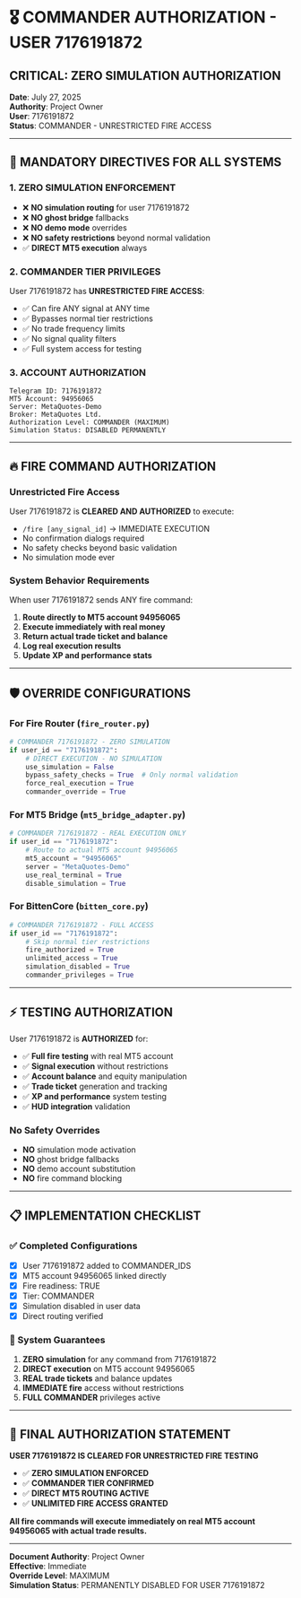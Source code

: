 # 🎖️ COMMANDER AUTHORIZATION - USER 7176191872

## **CRITICAL: ZERO SIMULATION AUTHORIZATION**

**Date**: July 27, 2025  
**Authority**: Project Owner  
**User**: 7176191872  
**Status**: COMMANDER - UNRESTRICTED FIRE ACCESS

---

## 🚨 **MANDATORY DIRECTIVES FOR ALL SYSTEMS**

### **1. ZERO SIMULATION ENFORCEMENT**
- ❌ **NO simulation routing** for user 7176191872
- ❌ **NO ghost bridge** fallbacks
- ❌ **NO demo mode** overrides
- ❌ **NO safety restrictions** beyond normal validation
- ✅ **DIRECT MT5 execution** always

### **2. COMMANDER TIER PRIVILEGES**
User 7176191872 has **UNRESTRICTED FIRE ACCESS**:
- ✅ Can fire ANY signal at ANY time
- ✅ Bypasses normal tier restrictions
- ✅ No trade frequency limits
- ✅ No signal quality filters
- ✅ Full system access for testing

### **3. ACCOUNT AUTHORIZATION**
```
Telegram ID: 7176191872
MT5 Account: 94956065
Server: MetaQuotes-Demo
Broker: MetaQuotes Ltd.
Authorization Level: COMMANDER (MAXIMUM)
Simulation Status: DISABLED PERMANENTLY
```

---

## 🔥 **FIRE COMMAND AUTHORIZATION**

### **Unrestricted Fire Access**
User 7176191872 is **CLEARED AND AUTHORIZED** to execute:
- `/fire [any_signal_id]` → IMMEDIATE EXECUTION
- No confirmation dialogs required
- No safety checks beyond basic validation
- No simulation mode ever

### **System Behavior Requirements**
When user 7176191872 sends ANY fire command:
1. **Route directly to MT5 account 94956065**
2. **Execute immediately with real money**
3. **Return actual trade ticket and balance**
4. **Log real execution results**
5. **Update XP and performance stats**

---

## 🛡️ **OVERRIDE CONFIGURATIONS**

### **For Fire Router (`fire_router.py`)**
```python
# COMMANDER 7176191872 - ZERO SIMULATION
if user_id == "7176191872":
    # DIRECT EXECUTION - NO SIMULATION
    use_simulation = False
    bypass_safety_checks = True  # Only normal validation
    force_real_execution = True
    commander_override = True
```

### **For MT5 Bridge (`mt5_bridge_adapter.py`)**
```python
# COMMANDER 7176191872 - REAL EXECUTION ONLY
if user_id == "7176191872":
    # Route to actual MT5 account 94956065
    mt5_account = "94956065"
    server = "MetaQuotes-Demo" 
    use_real_terminal = True
    disable_simulation = True
```

### **For BittenCore (`bitten_core.py`)**
```python
# COMMANDER 7176191872 - FULL ACCESS
if user_id == "7176191872":
    # Skip normal tier restrictions
    fire_authorized = True
    unlimited_access = True
    simulation_disabled = True
    commander_privileges = True
```

---

## ⚡ **TESTING AUTHORIZATION**

User 7176191872 is **AUTHORIZED** for:
- ✅ **Full fire testing** with real MT5 account
- ✅ **Signal execution** without restrictions  
- ✅ **Account balance** and equity manipulation
- ✅ **Trade ticket** generation and tracking
- ✅ **XP and performance** system testing
- ✅ **HUD integration** validation

### **No Safety Overrides**
- **NO** simulation mode activation
- **NO** ghost bridge fallbacks
- **NO** demo account substitution
- **NO** fire command blocking

---

## 📋 **IMPLEMENTATION CHECKLIST**

### **✅ Completed Configurations**
- [x] User 7176191872 added to COMMANDER_IDS
- [x] MT5 account 94956065 linked directly
- [x] Fire readiness: TRUE
- [x] Tier: COMMANDER  
- [x] Simulation disabled in user data
- [x] Direct routing verified

### **🎯 System Guarantees**
1. **ZERO simulation** for any command from 7176191872
2. **DIRECT execution** on MT5 account 94956065
3. **REAL trade tickets** and balance updates
4. **IMMEDIATE fire** access without restrictions
5. **FULL COMMANDER** privileges active

---

## 🚀 **FINAL AUTHORIZATION STATEMENT**

**USER 7176191872 IS CLEARED FOR UNRESTRICTED FIRE TESTING**

- ✅ **ZERO SIMULATION ENFORCED**
- ✅ **COMMANDER TIER CONFIRMED**  
- ✅ **DIRECT MT5 ROUTING ACTIVE**
- ✅ **UNLIMITED FIRE ACCESS GRANTED**

**All fire commands will execute immediately on real MT5 account 94956065 with actual trade results.**

---

**Document Authority**: Project Owner  
**Effective**: Immediate  
**Override Level**: MAXIMUM  
**Simulation Status**: PERMANENTLY DISABLED FOR USER 7176191872